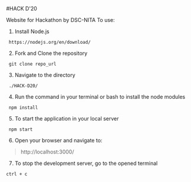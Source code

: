 #HACK D'20

Website for Hackathon by DSC-NITA
To use:

1. Install Node.js

```
 https://nodejs.org/en/download/
```

2. Fork and Clone the repository

```
 git clone repo_url
```

3. Navigate to the directory

```
 ./HACK-D20/
```

4. Run the command in your terminal or bash to install the node modules

```
 npm install
```

5. To start the application in your local server

```
 npm start
```

6. Open your browser and navigate to:

> http://localhost:3000/

7. To stop the development server, go to the opened terminal

```
ctrl + c
```
